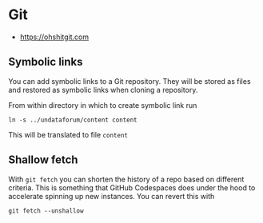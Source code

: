 # Git

- https://ohshitgit.com

## Symbolic links

You can add symbolic links to a Git repository. They will be stored as files and
restored as symbolic links when cloning a repository.

From within directory in which to create symbolic link run

    ln -s ../undataforum/content content

This will be translated to file `content`

## Shallow fetch

With `git fetch` you can shorten the history of a repo based on different
criteria. This is something that GitHub Codespaces does under the hood to
accelerate spinning up new instances. You can revert this with

```
git fetch --unshallow
```
